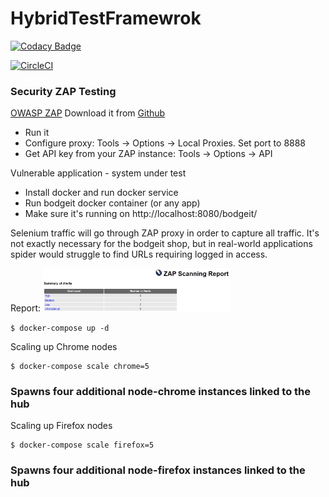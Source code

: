 # HybridTestFramewrok
[![Codacy Badge](https://api.codacy.com/project/badge/Grade/2ffd9c97725645c2bcda860988dc0baf)](https://www.codacy.com/app/dipjyotimetia/HybridTestFramewrok?utm_source=github.com&amp;utm_medium=referral&amp;utm_content=TestautoDev/HybridTestFramewrok&amp;utm_campaign=Badge_Grade)

[![CircleCI](https://circleci.com/gh/TestautoDev/HybridTestFramewrok/tree/master.svg?style=svg)](https://circleci.com/gh/TestautoDev/HybridTestFramewrok/tree/master)

### Security ZAP Testing
[OWASP ZAP](https://www.owasp.org/index.php/OWASP_Zed_Attack_Proxy_Project)
 Download it from [Github](https://github.com/zaproxy/zaproxy/wiki/Downloads)
- Run it
- Configure proxy: Tools -> Options -> Local Proxies. Set port to 8888
- Get API key from your ZAP instance: Tools -> Options -> API

Vulnerable application - system under test
- Install docker and run docker service
- Run bodgeit docker container (or any app)
- Make sure it's running on http://localhost:8080/bodgeit/

Selenium traffic will go through ZAP proxy in order to capture all traffic. It's not exactly necessary for the bodgeit shop, but in real-world applications spider would struggle to find URLs requiring logged in access.

Report:
<img src="https://github.com/dipjyotimetia/screenshots/blob/master/security/zapReport.png" width="300">

```
$ docker-compose up -d
```
Scaling up Chrome nodes
```
$ docker-compose scale chrome=5
```

### Spawns four additional node-chrome instances linked to the hub
Scaling up Firefox nodes  

```
$ docker-compose scale firefox=5
```  

### Spawns four additional node-firefox instances linked to the hub   
